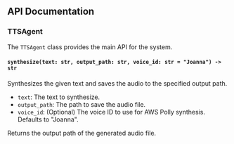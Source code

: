 ## API Documentation

### TTSAgent

The `TTSAgent` class provides the main API for the system.

#### `synthesize(text: str, output_path: str, voice_id: str = "Joanna") -> str`

Synthesizes the given text and saves the audio to the specified output path.

-   `text`: The text to synthesize.
-   `output_path`: The path to save the audio file.
-   `voice_id`: (Optional) The voice ID to use for AWS Polly synthesis. Defaults to "Joanna".

Returns the output path of the generated audio file.
